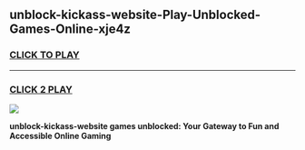 
## unblock-kickass-website-Play-Unblocked-Games-Online-xje4z
<h3>
<a href="https://premium76.site?title=unblock-kickass-website&ref=25A">CLICK TO PLAY</a></h3>
<hr>

<h3>
<a href="https://premium76.site?title=unblock-kickass-website&ref=25A">CLICK 2 PLAY</a>
  
</h3>

<a href="https://premium76.site?title=unblock-kickass-website&ref=25A"><img src="https://clearcache.store/games.png"></a>


**unblock-kickass-website games unblocked: Your Gateway to Fun and Accessible Online Gaming**
